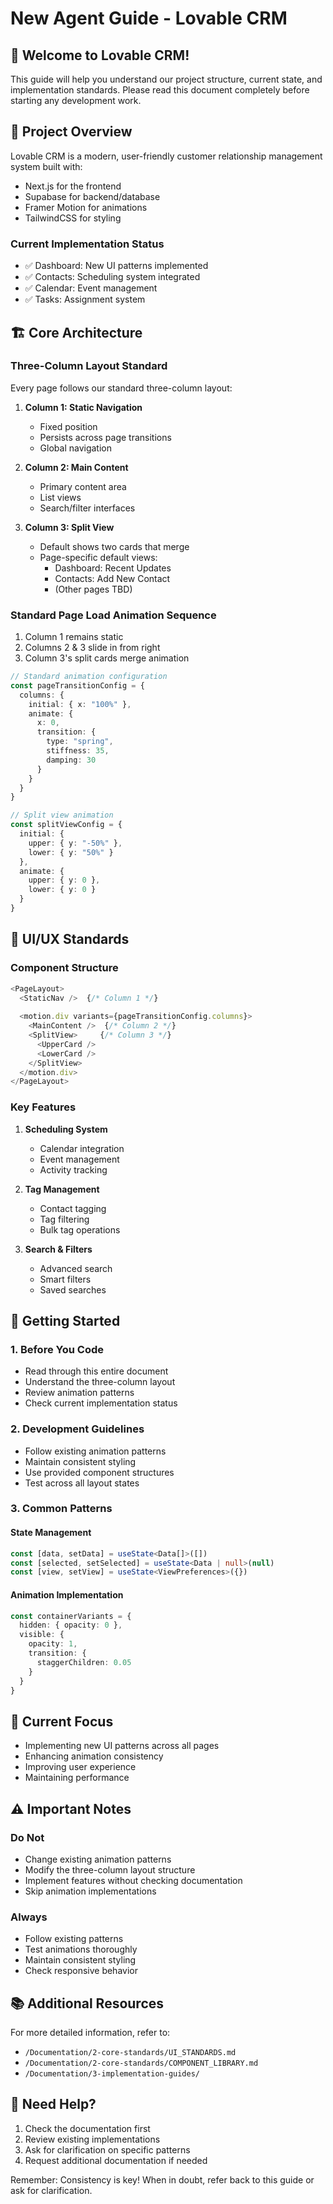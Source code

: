 # New Agent Guide - Lovable CRM

## 👋 Welcome to Lovable CRM!

This guide will help you understand our project structure, current state, and implementation standards. Please read this document completely before starting any development work.

## 🎯 Project Overview

Lovable CRM is a modern, user-friendly customer relationship management system built with:
- Next.js for the frontend
- Supabase for backend/database
- Framer Motion for animations
- TailwindCSS for styling

### Current Implementation Status
- ✅ Dashboard: New UI patterns implemented
- ✅ Contacts: Scheduling system integrated
- ✅ Calendar: Event management
- ✅ Tasks: Assignment system

## 🏗 Core Architecture

### Three-Column Layout Standard
Every page follows our standard three-column layout:

1. **Column 1: Static Navigation**
   - Fixed position
   - Persists across page transitions
   - Global navigation

2. **Column 2: Main Content**
   - Primary content area
   - List views
   - Search/filter interfaces

3. **Column 3: Split View**
   - Default shows two cards that merge
   - Page-specific default views:
     - Dashboard: Recent Updates
     - Contacts: Add New Contact
     - (Other pages TBD)

### Standard Page Load Animation Sequence
1. Column 1 remains static
2. Columns 2 & 3 slide in from right
3. Column 3's split cards merge animation

```typescript
// Standard animation configuration
const pageTransitionConfig = {
  columns: {
    initial: { x: "100%" },
    animate: {
      x: 0,
      transition: {
        type: "spring",
        stiffness: 35,
        damping: 30
      }
    }
  }
}

// Split view animation
const splitViewConfig = {
  initial: {
    upper: { y: "-50%" },
    lower: { y: "50%" }
  },
  animate: {
    upper: { y: 0 },
    lower: { y: 0 }
  }
}
```

## 🎨 UI/UX Standards

### Component Structure
```typescript
<PageLayout>
  <StaticNav />  {/* Column 1 */}
  
  <motion.div variants={pageTransitionConfig.columns}>
    <MainContent />  {/* Column 2 */}
    <SplitView>     {/* Column 3 */}
      <UpperCard />
      <LowerCard />
    </SplitView>
  </motion.div>
</PageLayout>
```

### Key Features
1. **Scheduling System**
   - Calendar integration
   - Event management
   - Activity tracking

2. **Tag Management**
   - Contact tagging
   - Tag filtering
   - Bulk tag operations

3. **Search & Filters**
   - Advanced search
   - Smart filters
   - Saved searches

## 🚀 Getting Started

### 1. Before You Code
- Read through this entire document
- Understand the three-column layout
- Review animation patterns
- Check current implementation status

### 2. Development Guidelines
- Follow existing animation patterns
- Maintain consistent styling
- Use provided component structures
- Test across all layout states

### 3. Common Patterns

#### State Management
```typescript
const [data, setData] = useState<Data[]>([])
const [selected, setSelected] = useState<Data | null>(null)
const [view, setView] = useState<ViewPreferences>({})
```

#### Animation Implementation
```typescript
const containerVariants = {
  hidden: { opacity: 0 },
  visible: {
    opacity: 1,
    transition: {
      staggerChildren: 0.05
    }
  }
}
```

## 🎯 Current Focus
- Implementing new UI patterns across all pages
- Enhancing animation consistency
- Improving user experience
- Maintaining performance

## ⚠️ Important Notes

### Do Not
- Change existing animation patterns
- Modify the three-column layout structure
- Implement features without checking documentation
- Skip animation implementations

### Always
- Follow existing patterns
- Test animations thoroughly
- Maintain consistent styling
- Check responsive behavior

## 📚 Additional Resources

For more detailed information, refer to:
- `/Documentation/2-core-standards/UI_STANDARDS.md`
- `/Documentation/2-core-standards/COMPONENT_LIBRARY.md`
- `/Documentation/3-implementation-guides/`

## 🤝 Need Help?

1. Check the documentation first
2. Review existing implementations
3. Ask for clarification on specific patterns
4. Request additional documentation if needed

Remember: Consistency is key! When in doubt, refer back to this guide or ask for clarification. 